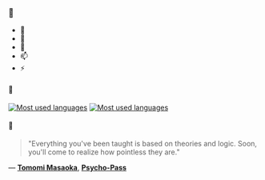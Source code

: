 ### 👋

- 🔭
- 🌱
- 💬
- 📫
- ⚡

#### 🧏

[![Most used languages](https://github-readme-stats-aynah.vercel.app/api/top-langs/?username=aynh&theme=solarized-dark&langs_count=6&layout=compact&hide_title=true)](https://github.com/anuraghazra/github-readme-stats#gh-dark-mode-only)
[![Most used languages](https://github-readme-stats-aynah.vercel.app/api/top-langs/?username=aynh&theme=solarized-light&langs_count=6&layout=compact&hide_title=true)](https://github.com/anuraghazra/github-readme-stats#gh-light-mode-only)

#### 💬

> "Everything you've been taught is based on theories and logic. Soon, you'll come to realize how pointless they are."

&mdash; [**Tomomi Masaoka**](https://myanimelist.net/character.php?q=Tomomi%20Masaoka&cat=character), [**Psycho-Pass**](https://myanimelist.net/search/all?q=Psycho-Pass&cat=all)
